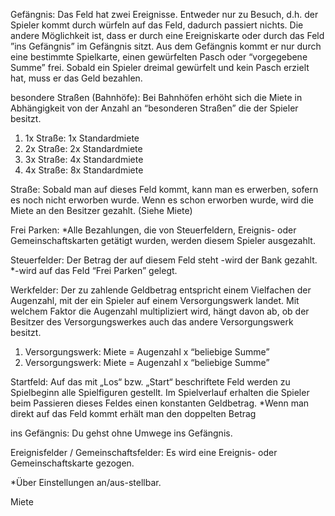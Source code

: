 Gefängnis:
Das Feld hat zwei Ereignisse. Entweder nur zu Besuch, d.h. der Spieler kommt durch würfeln auf das Feld, dadurch passiert nichts. Die andere Möglichkeit ist, dass er durch eine Ereigniskarte oder durch das Feld ”ins Gefängnis” im Gefängnis sitzt. Aus dem Gefängnis kommt er nur durch eine bestimmte Spielkarte, einen gewürfelten Pasch oder “vorgegebene Summe” frei. Sobald ein Spieler dreimal gewürfelt und kein Pasch erzielt hat, muss er das Geld bezahlen.

besondere Straßen (Bahnhöfe):
Bei Bahnhöfen erhöht sich die Miete in Abhängigkeit von der Anzahl an “besonderen Straßen” die der Spieler besitzt.

1. 1x Straße: 1x Standardmiete
2. 2x Straße: 2x Standardmiete
3. 3x Straße: 4x Standardmiete
4. 4x Straße: 8x Standardmiete

Straße:
Sobald man auf dieses Feld kommt, kann man es erwerben, sofern es noch nicht erworben wurde.
Wenn es schon erworben wurde, wird die Miete an den Besitzer gezahlt. (Siehe Miete)

Frei Parken:
*Alle Bezahlungen, die von Steuerfeldern, Ereignis- oder Gemeinschaftskarten getätigt wurden, werden diesem Spieler ausgezahlt.

Steuerfelder:
Der Betrag der auf diesem Feld steht -wird der Bank gezahlt. *-wird auf das Feld “Frei Parken” gelegt.

Werkfelder:
Der zu zahlende Geldbetrag entspricht einem Vielfachen der Augenzahl, mit der ein Spieler auf einem Versorgungswerk landet. Mit welchem Faktor die Augenzahl multipliziert wird, hängt davon ab, ob der Besitzer des Versorgungswerkes auch das andere Versorgungswerk besitzt.

1. Versorgungswerk: Miete = Augenzahl x “beliebige Summe”
2. Versorgungswerk: Miete = Augenzahl x “beliebige Summe”

Startfeld:
Auf das mit „Los“ bzw. „Start“  beschriftete Feld werden zu Spielbeginn alle Spielfiguren gestellt. Im Spielverlauf erhalten die Spieler beim Passieren dieses Feldes einen konstanten Geldbetrag.
*Wenn man direkt auf das Feld kommt erhält man den doppelten Betrag

ins Gefängnis:
Du gehst ohne Umwege ins Gefängnis.

Ereignisfelder / Gemeinschaftsfelder:
Es wird eine Ereignis- oder Gemeinschaftskarte gezogen.

*Über Einstellungen an/aus-stellbar.

Miete
